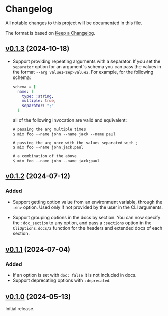 # Changelog

All notable changes to this project will be documented in this file.

The format is based on [Keep a Changelog](https://keepachangelog.com/en/1.0.0/).

## [v0.1.3](https://github.com/sportradar/elixir-workspace/tree/cli_options/v0.1.3) (2024-10-18)

* Support providing repeating arguments with a separator. If you set the `separator`
  option for an argument's schema you can pass the values in the format `--arg value1<sep>value2`.
  For example, for the following schema:

  ```elixir
  schema = [
    name: [
      type: :string,
      multiple: true,
      separator: ";" 
    ]
  ```

  all of the following invocation are valid and equivalent:

  ```
  # passing the arg multiple times  
  $ mix foo --name john --name jack --name paul

  # passing the arg once with the values separated with ;
  $ mix foo --name john;jack;paul

  # a combination of the above
  $ mix foo --name john --name jack;paul
  ```

## [v0.1.2](https://github.com/sportradar/elixir-workspace/tree/cli_options/v0.1.2) (2024-07-12)

### Added

* Support getting option value from an environment variable, through the `:env` option. Used
only if not provided by the user in the CLI arguments.

* Support grouping options in the docs by section. You can now specify the `:doc_section`
to any option, and pass a `:sections` option in the `CliOptions.docs/2` function for the
headers and extended docs of each section.

## [v0.1.1](https://github.com/sportradar/elixir-workspace/tree/cli_options/v0.1.1) (2024-07-04)

### Added

* If an option is set with `doc: false` it is not included in docs.
* Support deprecating options with `:deprecated`.

## [v0.1.0](https://github.com/sportradar/elixir-workspace/tree/cli_options/v0.1.0) (2024-05-13)

Initial release.
